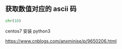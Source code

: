 ## 获取数值对应的 ascii 码

```python
chr(10)
```

centos7 安装 python3

https://www.cnblogs.com/anxminise/p/9650206.html